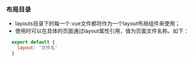 ### 布局目录
- layouts目录下的每一个.vue文件都将作为一个layout布局组件来使用；
- 使用时可以在具体的页面通过layout属性引用，值为页面文件名称。如下：
```javascript
  export default {
    layout: '文件名'
  }
```